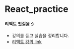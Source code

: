 # React_practice
#### 리액트 첫걸음 :)    
* 강의를 듣고 실습을 정리합니다.    
* [리액트 강의 link](https://www.inflearn.com/course/%EC%B2%98%EC%9D%8C-%EB%A7%8C%EB%82%9C-%EB%A6%AC%EC%95%A1%ED%8A%B8/dashboard)   
